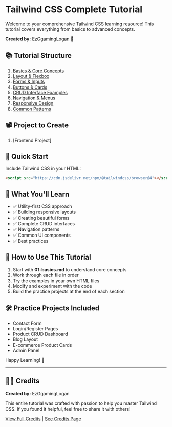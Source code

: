 # Tailwind CSS Complete Tutorial

Welcome to your comprehensive Tailwind CSS learning resource! This tutorial covers everything from basics to advanced concepts.

**Created by:** [EzGgamingLogan](CREDITS.md) 🎨

## 📚 Tutorial Structure

1. [Basics & Core Concepts](01-basics.md)
2. [Layout & Flexbox](02-layouts.md)
3. [Forms & Inputs](03-forms.md)
4. [Buttons & Cards](04-components.md)
5. [CRUD Interface Examples](05-crud-examples.md)
6. [Navigation & Menus](06-navigation.md)
7. [Responsive Design](07-responsive.md)
8. [Common Patterns](08-patterns.md)

## 📽️ Project to Create
1. [Frontend Project]

## 🚀 Quick Start

Include Tailwind CSS in your HTML:

```html
<script src="https://cdn.jsdelivr.net/npm/@tailwindcss/browser@4"></script>
```

## 🎯 What You'll Learn

- ✅ Utility-first CSS approach
- ✅ Building responsive layouts
- ✅ Creating beautiful forms
- ✅ Complete CRUD interfaces
- ✅ Navigation patterns
- ✅ Common UI components
- ✅ Best practices

## 📖 How to Use This Tutorial

1. Start with **01-basics.md** to understand core concepts
2. Work through each file in order
3. Try the examples in your own HTML files
4. Modify and experiment with the code
5. Build the practice projects at the end of each section

## 🛠️ Practice Projects Included

- Contact Form
- Login/Register Pages
- Product CRUD Dashboard
- Blog Layout
- E-commerce Product Cards
- Admin Panel

Happy Learning! 🎉

---

## 👨‍💻 Credits

**Created by:** EzGgamingLogan

This entire tutorial was crafted with passion to help you master Tailwind CSS. If you found it helpful, feel free to share it with others!

[View Full Credits](CREDITS.md) | [See Credits Page](credits.html)

